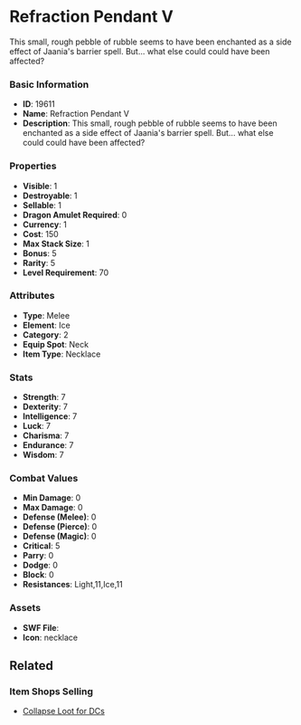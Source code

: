 # Refraction Pendant V

This small, rough pebble of rubble seems to have been enchanted as a side effect of Jaania's barrier spell. But... what else could could have been affected?

### Basic Information

- **ID**: 19611
- **Name**: Refraction Pendant V
- **Description**: This small, rough pebble of rubble seems to have been enchanted as a side effect of Jaania&#039;s barrier spell. But... what else could could have been affected?

### Properties

- **Visible**: 1
- **Destroyable**: 1
- **Sellable**: 1
- **Dragon Amulet Required**: 0
- **Currency**: 1
- **Cost**: 150
- **Max Stack Size**: 1
- **Bonus**: 5
- **Rarity**: 5
- **Level Requirement**: 70

### Attributes

- **Type**: Melee
- **Element**: Ice
- **Category**: 2
- **Equip Spot**: Neck
- **Item Type**: Necklace

### Stats

- **Strength**: 7
- **Dexterity**: 7
- **Intelligence**: 7
- **Luck**: 7
- **Charisma**: 7
- **Endurance**: 7
- **Wisdom**: 7

### Combat Values

- **Min Damage**: 0
- **Max Damage**: 0
- **Defense (Melee)**: 0
- **Defense (Pierce)**: 0
- **Defense (Magic)**: 0
- **Critical**: 5
- **Parry**: 0
- **Dodge**: 0
- **Block**: 0
- **Resistances**: Light,11,Ice,11

### Assets

- **SWF File**: 
- **Icon**: necklace

## Related

### Item Shops Selling

- [Collapse Loot for DCs](../item-shops/666-collapse-loot-for-dcs.md)

